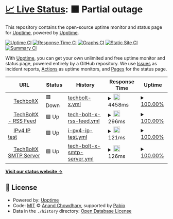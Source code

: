 # [📈 Live Status](https://demo.upptime.js.org): <!--live status--> **🟧 Partial outage**

This repository contains the open-source uptime monitor and status page for [Upptime](https://upptime.js.org), powered by [Upptime](https://github.com/upptime/upptime).

[![Uptime CI](https://github.com/anishk92/anishk92-status/workflows/Uptime%20CI/badge.svg)](https://github.com/anishk92/anishk92-status/actions?query=workflow%3A%22Uptime+CI%22)
[![Response Time CI](https://github.com/anishk92/anishk92-status/workflows/Response%20Time%20CI/badge.svg)](https://github.com/anishk92/anishk92-status/actions?query=workflow%3A%22Response+Time+CI%22)
[![Graphs CI](https://github.com/anishk92/anishk92-status/workflows/Graphs%20CI/badge.svg)](https://github.com/anishk92/anishk92-status/actions?query=workflow%3A%22Graphs+CI%22)
[![Static Site CI](https://github.com/anishk92/anishk92-status/workflows/Static%20Site%20CI/badge.svg)](https://github.com/anishk92/anishk92-status/actions?query=workflow%3A%22Static+Site+CI%22)
[![Summary CI](https://github.com/anishk92/anishk92-status/workflows/Summary%20CI/badge.svg)](https://github.com/anishk92/anishk92-status/actions?query=workflow%3A%22Summary+CI%22)

With [Upptime](https://upptime.js.org), you can get your own unlimited and free uptime monitor and status page, powered entirely by a GitHub repository. We use [Issues](https://github.com/upptime/upptime/issues) as incident reports, [Actions](https://github.com/anishk92/anishk92-status/actions) as uptime monitors, and [Pages](https://demo.upptime.js.org) for the status page.

<!--start: status pages-->
<!-- This summary is generated by Upptime (https://github.com/upptime/upptime) -->
<!-- Do not edit this manually, your changes will be overwritten -->
<!-- prettier-ignore -->
| URL | Status | History | Response Time | Uptime |
| --- | ------ | ------- | ------------- | ------ |
| <img alt="" src="https://icons.duckduckgo.com/ip3/techboltx.com.ico" height="13"> [TechboltX](https://techboltx.com) | 🟥 Down | [techbolt-x.yml](https://github.com/anishk92/status/commits/HEAD/history/techbolt-x.yml) | <details><summary><img alt="Response time graph" src="./graphs/techbolt-x/response-time-week.png" height="20"> 4458ms</summary><br><a href="https://status.techboltx.com/history/techbolt-x"><img alt="Response time 4458" src="https://img.shields.io/endpoint?url=https%3A%2F%2Fraw.githubusercontent.com%2Fanishk92%2Fstatus%2FHEAD%2Fapi%2Ftechbolt-x%2Fresponse-time.json"></a><br><a href="https://status.techboltx.com/history/techbolt-x"><img alt="24-hour response time 2299" src="https://img.shields.io/endpoint?url=https%3A%2F%2Fraw.githubusercontent.com%2Fanishk92%2Fstatus%2FHEAD%2Fapi%2Ftechbolt-x%2Fresponse-time-day.json"></a><br><a href="https://status.techboltx.com/history/techbolt-x"><img alt="7-day response time 4458" src="https://img.shields.io/endpoint?url=https%3A%2F%2Fraw.githubusercontent.com%2Fanishk92%2Fstatus%2FHEAD%2Fapi%2Ftechbolt-x%2Fresponse-time-week.json"></a><br><a href="https://status.techboltx.com/history/techbolt-x"><img alt="30-day response time 4458" src="https://img.shields.io/endpoint?url=https%3A%2F%2Fraw.githubusercontent.com%2Fanishk92%2Fstatus%2FHEAD%2Fapi%2Ftechbolt-x%2Fresponse-time-month.json"></a><br><a href="https://status.techboltx.com/history/techbolt-x"><img alt="1-year response time 4458" src="https://img.shields.io/endpoint?url=https%3A%2F%2Fraw.githubusercontent.com%2Fanishk92%2Fstatus%2FHEAD%2Fapi%2Ftechbolt-x%2Fresponse-time-year.json"></a></details> | <details><summary><a href="https://status.techboltx.com/history/techbolt-x">100.00%</a></summary><a href="https://status.techboltx.com/history/techbolt-x"><img alt="All-time uptime 100.00%" src="https://img.shields.io/endpoint?url=https%3A%2F%2Fraw.githubusercontent.com%2Fanishk92%2Fstatus%2FHEAD%2Fapi%2Ftechbolt-x%2Fuptime.json"></a><br><a href="https://status.techboltx.com/history/techbolt-x"><img alt="24-hour uptime 99.99%" src="https://img.shields.io/endpoint?url=https%3A%2F%2Fraw.githubusercontent.com%2Fanishk92%2Fstatus%2FHEAD%2Fapi%2Ftechbolt-x%2Fuptime-day.json"></a><br><a href="https://status.techboltx.com/history/techbolt-x"><img alt="7-day uptime 100.00%" src="https://img.shields.io/endpoint?url=https%3A%2F%2Fraw.githubusercontent.com%2Fanishk92%2Fstatus%2FHEAD%2Fapi%2Ftechbolt-x%2Fuptime-week.json"></a><br><a href="https://status.techboltx.com/history/techbolt-x"><img alt="30-day uptime 100.00%" src="https://img.shields.io/endpoint?url=https%3A%2F%2Fraw.githubusercontent.com%2Fanishk92%2Fstatus%2FHEAD%2Fapi%2Ftechbolt-x%2Fuptime-month.json"></a><br><a href="https://status.techboltx.com/history/techbolt-x"><img alt="1-year uptime 100.00%" src="https://img.shields.io/endpoint?url=https%3A%2F%2Fraw.githubusercontent.com%2Fanishk92%2Fstatus%2FHEAD%2Fapi%2Ftechbolt-x%2Fuptime-year.json"></a></details>
| <img alt="" src="https://icons.duckduckgo.com/ip3/feeds.feedburner.com.ico" height="13"> [TechBoltX - RSS Feed](https://feeds.feedburner.com/techboltx) | 🟩 Up | [tech-bolt-x-rss-feed.yml](https://github.com/anishk92/status/commits/HEAD/history/tech-bolt-x-rss-feed.yml) | <details><summary><img alt="Response time graph" src="./graphs/tech-bolt-x-rss-feed/response-time-week.png" height="20"> 296ms</summary><br><a href="https://status.techboltx.com/history/tech-bolt-x-rss-feed"><img alt="Response time 296" src="https://img.shields.io/endpoint?url=https%3A%2F%2Fraw.githubusercontent.com%2Fanishk92%2Fstatus%2FHEAD%2Fapi%2Ftech-bolt-x-rss-feed%2Fresponse-time.json"></a><br><a href="https://status.techboltx.com/history/tech-bolt-x-rss-feed"><img alt="24-hour response time 415" src="https://img.shields.io/endpoint?url=https%3A%2F%2Fraw.githubusercontent.com%2Fanishk92%2Fstatus%2FHEAD%2Fapi%2Ftech-bolt-x-rss-feed%2Fresponse-time-day.json"></a><br><a href="https://status.techboltx.com/history/tech-bolt-x-rss-feed"><img alt="7-day response time 296" src="https://img.shields.io/endpoint?url=https%3A%2F%2Fraw.githubusercontent.com%2Fanishk92%2Fstatus%2FHEAD%2Fapi%2Ftech-bolt-x-rss-feed%2Fresponse-time-week.json"></a><br><a href="https://status.techboltx.com/history/tech-bolt-x-rss-feed"><img alt="30-day response time 296" src="https://img.shields.io/endpoint?url=https%3A%2F%2Fraw.githubusercontent.com%2Fanishk92%2Fstatus%2FHEAD%2Fapi%2Ftech-bolt-x-rss-feed%2Fresponse-time-month.json"></a><br><a href="https://status.techboltx.com/history/tech-bolt-x-rss-feed"><img alt="1-year response time 296" src="https://img.shields.io/endpoint?url=https%3A%2F%2Fraw.githubusercontent.com%2Fanishk92%2Fstatus%2FHEAD%2Fapi%2Ftech-bolt-x-rss-feed%2Fresponse-time-year.json"></a></details> | <details><summary><a href="https://status.techboltx.com/history/tech-bolt-x-rss-feed">100.00%</a></summary><a href="https://status.techboltx.com/history/tech-bolt-x-rss-feed"><img alt="All-time uptime 100.00%" src="https://img.shields.io/endpoint?url=https%3A%2F%2Fraw.githubusercontent.com%2Fanishk92%2Fstatus%2FHEAD%2Fapi%2Ftech-bolt-x-rss-feed%2Fuptime.json"></a><br><a href="https://status.techboltx.com/history/tech-bolt-x-rss-feed"><img alt="24-hour uptime 100.00%" src="https://img.shields.io/endpoint?url=https%3A%2F%2Fraw.githubusercontent.com%2Fanishk92%2Fstatus%2FHEAD%2Fapi%2Ftech-bolt-x-rss-feed%2Fuptime-day.json"></a><br><a href="https://status.techboltx.com/history/tech-bolt-x-rss-feed"><img alt="7-day uptime 100.00%" src="https://img.shields.io/endpoint?url=https%3A%2F%2Fraw.githubusercontent.com%2Fanishk92%2Fstatus%2FHEAD%2Fapi%2Ftech-bolt-x-rss-feed%2Fuptime-week.json"></a><br><a href="https://status.techboltx.com/history/tech-bolt-x-rss-feed"><img alt="30-day uptime 100.00%" src="https://img.shields.io/endpoint?url=https%3A%2F%2Fraw.githubusercontent.com%2Fanishk92%2Fstatus%2FHEAD%2Fapi%2Ftech-bolt-x-rss-feed%2Fuptime-month.json"></a><br><a href="https://status.techboltx.com/history/tech-bolt-x-rss-feed"><img alt="1-year uptime 100.00%" src="https://img.shields.io/endpoint?url=https%3A%2F%2Fraw.githubusercontent.com%2Fanishk92%2Fstatus%2FHEAD%2Fapi%2Ftech-bolt-x-rss-feed%2Fuptime-year.json"></a></details>
| <img alt="" src="https://icons.duckduckgo.com/ip3/null.ico" height="13"> [IPv4 IP test](185.151.30.224) | 🟩 Up | [i-pv4-ip-test.yml](https://github.com/anishk92/status/commits/HEAD/history/i-pv4-ip-test.yml) | <details><summary><img alt="Response time graph" src="./graphs/i-pv4-ip-test/response-time-week.png" height="20"> 121ms</summary><br><a href="https://status.techboltx.com/history/i-pv4-ip-test"><img alt="Response time 121" src="https://img.shields.io/endpoint?url=https%3A%2F%2Fraw.githubusercontent.com%2Fanishk92%2Fstatus%2FHEAD%2Fapi%2Fi-pv4-ip-test%2Fresponse-time.json"></a><br><a href="https://status.techboltx.com/history/i-pv4-ip-test"><img alt="24-hour response time 127" src="https://img.shields.io/endpoint?url=https%3A%2F%2Fraw.githubusercontent.com%2Fanishk92%2Fstatus%2FHEAD%2Fapi%2Fi-pv4-ip-test%2Fresponse-time-day.json"></a><br><a href="https://status.techboltx.com/history/i-pv4-ip-test"><img alt="7-day response time 121" src="https://img.shields.io/endpoint?url=https%3A%2F%2Fraw.githubusercontent.com%2Fanishk92%2Fstatus%2FHEAD%2Fapi%2Fi-pv4-ip-test%2Fresponse-time-week.json"></a><br><a href="https://status.techboltx.com/history/i-pv4-ip-test"><img alt="30-day response time 121" src="https://img.shields.io/endpoint?url=https%3A%2F%2Fraw.githubusercontent.com%2Fanishk92%2Fstatus%2FHEAD%2Fapi%2Fi-pv4-ip-test%2Fresponse-time-month.json"></a><br><a href="https://status.techboltx.com/history/i-pv4-ip-test"><img alt="1-year response time 121" src="https://img.shields.io/endpoint?url=https%3A%2F%2Fraw.githubusercontent.com%2Fanishk92%2Fstatus%2FHEAD%2Fapi%2Fi-pv4-ip-test%2Fresponse-time-year.json"></a></details> | <details><summary><a href="https://status.techboltx.com/history/i-pv4-ip-test">100.00%</a></summary><a href="https://status.techboltx.com/history/i-pv4-ip-test"><img alt="All-time uptime 100.00%" src="https://img.shields.io/endpoint?url=https%3A%2F%2Fraw.githubusercontent.com%2Fanishk92%2Fstatus%2FHEAD%2Fapi%2Fi-pv4-ip-test%2Fuptime.json"></a><br><a href="https://status.techboltx.com/history/i-pv4-ip-test"><img alt="24-hour uptime 100.00%" src="https://img.shields.io/endpoint?url=https%3A%2F%2Fraw.githubusercontent.com%2Fanishk92%2Fstatus%2FHEAD%2Fapi%2Fi-pv4-ip-test%2Fuptime-day.json"></a><br><a href="https://status.techboltx.com/history/i-pv4-ip-test"><img alt="7-day uptime 100.00%" src="https://img.shields.io/endpoint?url=https%3A%2F%2Fraw.githubusercontent.com%2Fanishk92%2Fstatus%2FHEAD%2Fapi%2Fi-pv4-ip-test%2Fuptime-week.json"></a><br><a href="https://status.techboltx.com/history/i-pv4-ip-test"><img alt="30-day uptime 100.00%" src="https://img.shields.io/endpoint?url=https%3A%2F%2Fraw.githubusercontent.com%2Fanishk92%2Fstatus%2FHEAD%2Fapi%2Fi-pv4-ip-test%2Fuptime-month.json"></a><br><a href="https://status.techboltx.com/history/i-pv4-ip-test"><img alt="1-year uptime 100.00%" src="https://img.shields.io/endpoint?url=https%3A%2F%2Fraw.githubusercontent.com%2Fanishk92%2Fstatus%2FHEAD%2Fapi%2Fi-pv4-ip-test%2Fuptime-year.json"></a></details>
| <img alt="" src="https://icons.duckduckgo.com/ip3/null.ico" height="13"> [TechBoltX SMTP Server](smtp.techboltx.com) | 🟩 Up | [tech-bolt-x-smtp-server.yml](https://github.com/anishk92/status/commits/HEAD/history/tech-bolt-x-smtp-server.yml) | <details><summary><img alt="Response time graph" src="./graphs/tech-bolt-x-smtp-server/response-time-week.png" height="20"> 126ms</summary><br><a href="https://status.techboltx.com/history/tech-bolt-x-smtp-server"><img alt="Response time 126" src="https://img.shields.io/endpoint?url=https%3A%2F%2Fraw.githubusercontent.com%2Fanishk92%2Fstatus%2FHEAD%2Fapi%2Ftech-bolt-x-smtp-server%2Fresponse-time.json"></a><br><a href="https://status.techboltx.com/history/tech-bolt-x-smtp-server"><img alt="24-hour response time 132" src="https://img.shields.io/endpoint?url=https%3A%2F%2Fraw.githubusercontent.com%2Fanishk92%2Fstatus%2FHEAD%2Fapi%2Ftech-bolt-x-smtp-server%2Fresponse-time-day.json"></a><br><a href="https://status.techboltx.com/history/tech-bolt-x-smtp-server"><img alt="7-day response time 126" src="https://img.shields.io/endpoint?url=https%3A%2F%2Fraw.githubusercontent.com%2Fanishk92%2Fstatus%2FHEAD%2Fapi%2Ftech-bolt-x-smtp-server%2Fresponse-time-week.json"></a><br><a href="https://status.techboltx.com/history/tech-bolt-x-smtp-server"><img alt="30-day response time 126" src="https://img.shields.io/endpoint?url=https%3A%2F%2Fraw.githubusercontent.com%2Fanishk92%2Fstatus%2FHEAD%2Fapi%2Ftech-bolt-x-smtp-server%2Fresponse-time-month.json"></a><br><a href="https://status.techboltx.com/history/tech-bolt-x-smtp-server"><img alt="1-year response time 126" src="https://img.shields.io/endpoint?url=https%3A%2F%2Fraw.githubusercontent.com%2Fanishk92%2Fstatus%2FHEAD%2Fapi%2Ftech-bolt-x-smtp-server%2Fresponse-time-year.json"></a></details> | <details><summary><a href="https://status.techboltx.com/history/tech-bolt-x-smtp-server">100.00%</a></summary><a href="https://status.techboltx.com/history/tech-bolt-x-smtp-server"><img alt="All-time uptime 100.00%" src="https://img.shields.io/endpoint?url=https%3A%2F%2Fraw.githubusercontent.com%2Fanishk92%2Fstatus%2FHEAD%2Fapi%2Ftech-bolt-x-smtp-server%2Fuptime.json"></a><br><a href="https://status.techboltx.com/history/tech-bolt-x-smtp-server"><img alt="24-hour uptime 100.00%" src="https://img.shields.io/endpoint?url=https%3A%2F%2Fraw.githubusercontent.com%2Fanishk92%2Fstatus%2FHEAD%2Fapi%2Ftech-bolt-x-smtp-server%2Fuptime-day.json"></a><br><a href="https://status.techboltx.com/history/tech-bolt-x-smtp-server"><img alt="7-day uptime 100.00%" src="https://img.shields.io/endpoint?url=https%3A%2F%2Fraw.githubusercontent.com%2Fanishk92%2Fstatus%2FHEAD%2Fapi%2Ftech-bolt-x-smtp-server%2Fuptime-week.json"></a><br><a href="https://status.techboltx.com/history/tech-bolt-x-smtp-server"><img alt="30-day uptime 100.00%" src="https://img.shields.io/endpoint?url=https%3A%2F%2Fraw.githubusercontent.com%2Fanishk92%2Fstatus%2FHEAD%2Fapi%2Ftech-bolt-x-smtp-server%2Fuptime-month.json"></a><br><a href="https://status.techboltx.com/history/tech-bolt-x-smtp-server"><img alt="1-year uptime 100.00%" src="https://img.shields.io/endpoint?url=https%3A%2F%2Fraw.githubusercontent.com%2Fanishk92%2Fstatus%2FHEAD%2Fapi%2Ftech-bolt-x-smtp-server%2Fuptime-year.json"></a></details>

<!--end: status pages-->

[**Visit our status website →**](https://demo.upptime.js.org)

## 📄 License

- Powered by: [Upptime](https://github.com/upptime/upptime)
- Code: [MIT](./LICENSE) © [Anand Chowdhary](https://anandchowdhary.com), supported by [Pabio](https://pabio.com)
- Data in the `./history` directory: [Open Database License](https://opendatacommons.org/licenses/odbl/1-0/)
